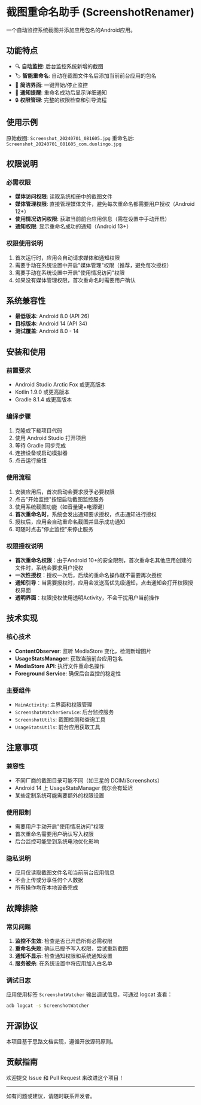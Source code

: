 # 截图重命名助手 (ScreenshotRenamer)

一个自动监控系统截图并添加应用包名的Android应用。

## 功能特点

- 🔍 **自动监控**: 后台监控系统新增的截图
- 🏷️ **智能重命名**: 自动在截图文件名后添加当前前台应用的包名
- 📱 **简洁界面**: 一键开始/停止监控
- 🔔 **通知提醒**: 重命名成功后显示详细通知
- 🔒 **权限管理**: 完整的权限检查和引导流程

## 使用示例

原始截图: `Screenshot_20240701_081605.jpg`
重命名后: `Screenshot_20240701_081605_com.duolingo.jpg`

## 权限说明

### 必需权限
- **媒体访问权限**: 读取系统相册中的截图文件
- **媒体管理权限**: 直接管理媒体文件，避免每次重命名都需要用户授权（Android 12+）
- **使用情况访问权限**: 获取当前前台应用信息（需在设置中手动开启）
- **通知权限**: 显示重命名成功的通知（Android 13+）

### 权限使用说明
1. 首次运行时，应用会自动请求媒体和通知权限
2. 需要手动在系统设置中开启"媒体管理"权限（推荐，避免每次授权）
3. 需要手动在系统设置中开启"使用情况访问"权限
4. 如果没有媒体管理权限，首次重命名时需要用户确认

## 系统兼容性

- **最低版本**: Android 8.0 (API 26)
- **目标版本**: Android 14 (API 34)
- **测试覆盖**: Android 8.0 - 14

## 安装和使用

### 前置要求
- Android Studio Arctic Fox 或更高版本
- Kotlin 1.9.0 或更高版本
- Gradle 8.1.4 或更高版本

### 编译步骤
1. 克隆或下载项目代码
2. 使用 Android Studio 打开项目
3. 等待 Gradle 同步完成
4. 连接设备或启动模拟器
5. 点击运行按钮

### 使用流程
1. 安装应用后，首次启动会要求授予必要权限
2. 点击"开始监控"按钮启动截图监控服务
3. 使用系统截图功能（如音量键+电源键）
4. **首次重命名时**，系统会发出通知要求授权，点击通知进行授权
5. 授权后，应用会自动重命名截图并显示成功通知
6. 可随时点击"停止监控"来停止服务

### 权限授权说明
- **首次重命名权限**：由于Android 10+的安全限制，首次重命名其他应用创建的文件时，系统会要求用户授权
- **一次性授权**：授权一次后，后续的重命名操作就不需要再次授权
- **通知引导**：当需要授权时，应用会发送高优先级通知，点击通知会打开权限授权界面
- **透明界面**：权限授权使用透明Activity，不会干扰用户当前操作

## 技术实现

### 核心技术
- **ContentObserver**: 监听 MediaStore 变化，检测新增图片
- **UsageStatsManager**: 获取当前前台应用包名
- **MediaStore API**: 执行文件重命名操作
- **Foreground Service**: 确保后台监控的稳定性

### 主要组件
- `MainActivity`: 主界面和权限管理
- `ScreenshotWatcherService`: 后台监控服务
- `ScreenshotUtils`: 截图检测和查询工具
- `UsageStatsUtils`: 前台应用获取工具

## 注意事项

### 兼容性
- 不同厂商的截图目录可能不同（如三星的 DCIM/Screenshots）
- Android 14 上 UsageStatsManager 偶尔会有延迟
- 某些定制系统可能需要额外的权限设置

### 使用限制
- 需要用户手动开启"使用情况访问"权限
- 首次重命名需要用户确认写入权限
- 后台监控可能受到系统电池优化影响

### 隐私说明
- 应用仅读取截图文件名和当前前台应用信息
- 不会上传或分享任何个人数据
- 所有操作均在本地设备完成

## 故障排除

### 常见问题
1. **监控不生效**: 检查是否已开启所有必需权限
2. **重命名失败**: 确认已授予写入权限，尝试重新截图
3. **通知不显示**: 检查通知权限和系统通知设置
4. **服务被杀**: 在系统设置中将应用加入白名单

### 调试日志
应用使用标签 `ScreenshotWatcher` 输出调试信息，可通过 logcat 查看：
```bash
adb logcat -s ScreenshotWatcher
```

## 开源协议

本项目基于思路文档实现，遵循开放源码原则。

## 贡献指南

欢迎提交 Issue 和 Pull Request 来改进这个项目！

---

如有问题或建议，请随时联系开发者。
